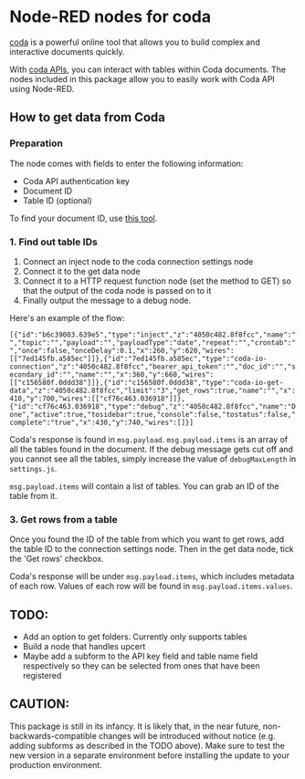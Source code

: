 # Node-RED nodes for coda

[coda](https://coda.io/ "coda") is a powerful  online tool that allows you to build complex and interactive documents quickly.

With [coda APIs](https://coda.io/developers/apis/v1beta1 "coda.io APIs"), you can interact with tables within Coda documents. The nodes included in this package allow you to easily work with Coda API using Node-RED.

## How to get data from Coda
### Preparation
The node comes with fields to enter the following information:
  - Coda API authentication key
  - Document ID
  - Table ID (optional)

To find your document ID, use [this tool](https://coda.io/developers/apis/v1beta1#doc-ids).

### 1. Find out table IDs
1. Connect an inject node to the coda connection settings node
2. Connect it to the get data node
3. Connect it to a HTTP request function node (set the method to GET) so that the output of the coda node is passed on to it
4. Finally output the message to a debug node.

Here's an example of the flow:

```[{"id":"b6c39003.639e5","type":"inject","z":"4050c482.8f8fcc","name":"","topic":"","payload":"","payloadType":"date","repeat":"","crontab":"","once":false,"onceDelay":0.1,"x":260,"y":620,"wires":[["7ed145fb.a585ec"]]},{"id":"7ed145fb.a585ec","type":"coda-io-connection","z":"4050c482.8f8fcc","bearer_api_token":"","doc_id":"","secondary_id":"","name":"","x":360,"y":660,"wires":[["c156580f.0ddd38"]]},{"id":"c156580f.0ddd38","type":"coda-io-get-data","z":"4050c482.8f8fcc","limit":"3","get_rows":true,"name":"","x":410,"y":700,"wires":[["cf76c463.036918"]]},{"id":"cf76c463.036918","type":"debug","z":"4050c482.8f8fcc","name":"Done","active":true,"tosidebar":true,"console":false,"tostatus":false,"complete":"true","x":430,"y":740,"wires":[]}]```

Coda's response is found in `msg.payload`. `msg.payload.items` is an array of all the tables found in the document. If the debug message gets cut off and you cannot see all the tables, simply increase the value of `debugMaxLength` in `settings.js`.

 `msg.payload.items` will contain a list of tables. You can grab an ID of the table from it.


### 3. Get rows from a table
Once you found the ID of the table from which you want to get rows, add the table ID to the connection settings node. Then in the get data node, tick the 'Get rows' checkbox.

Coda's response will be under `msg.payload.items`, which includes metadata of each row. Values of each row will be found in `msg.payload.items.values`.


## TODO:
- Add an option to get folders. Currently only supports tables
- Build a node that handles upcert
- Maybe add a subform to the API key field and table name field respectively so they can be selected from ones that have been registered

## CAUTION:
This package is still in its infancy. It is likely that, in the near future, non-backwards-compatible changes will be introduced without notice (e.g. adding subforms as described in the TODO above). Make sure to test the new version in a separate environment before installing the update to your production environment.
